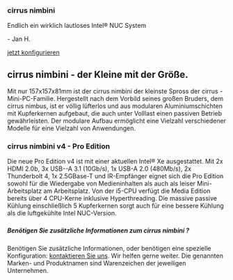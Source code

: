### cirrus nimbini ###

Endlich ein wirklich lautloses Intel® NUC System

\- Jan H.

[jetzt konfigurieren](https://www.cirrus7.com/produkte/cirrus7-nimbini/)

cirrus nimbini - der Kleine mit der Größe.
----------

Mit nur 157x157x81mm ist der cirrus nimbini der kleinste Spross der cirrus - Mini-PC-Familie. Hergestellt nach dem Vorbild seines großen Bruders, dem cirrus nimbus, ist er völlig lüfterlos und aus modularen Aluminiumschichten mit Kupferkernen aufgebaut, die auch unter Volllast einen passiven Betrieb gewährleisten. Der modulare Aufbau ermöglicht eine Vielzahl verschiedener Modelle für eine Vielzahl von Anwendungen.

### cirrus nimbini v4 - Pro Edition ###

Die neue Pro Edition v4 ist mit einer aktuellen Intel® Xe ausgestattet. Mit 2x HDMI 2.0b, 3x USB--A 3.1 (10Gb/s), 1x USB-A 2.0 (480Mb/s), 2x Thunderbolt 4, 1x 2.5GBase-T und IR-Empfänger eignet sich die Pro Edition sowohl für die Wiedergabe von Medieninhalten als auch als leiser Mini-Arbeitsplatz am Arbeitsplatz. Von der i5-CPU verfügt die Media Edition bereits über 4 CPU-Kerne inklusive Hyperthreading. Die massive passive Kühlung einschließlich 5 Kupferkernen sorgt auch für eine bessere Kühlung als die luftgekühlte Intel NUC-Version.

###  ###

##### Benötigen Sie zusätzliche Informationen zum cirrus nimbini ? #####

Benötigen Sie zusätzliche Informationen, oder benötigen eine spezielle Konfiguration: [kontaktieren Sie uns](https://www.cirrus7.com/contacts). Wir helfen gerne weiter. Die genannten Marken- und Produktnamen sind Warenzeichen der jeweiligen Unternehmen.
